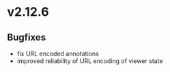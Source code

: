 # v2.12.6

## Bugfixes

- fix URL encoded annotations
- improved reliability of URL encoding of viewer state